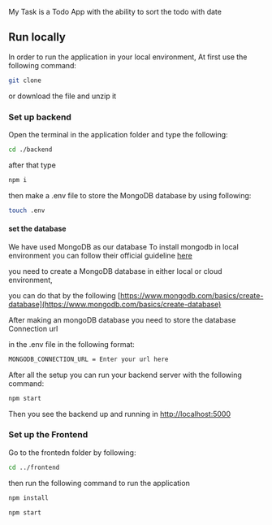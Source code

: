 My Task is a Todo App with the ability to sort the todo with date

## Run locally
In order to run the application in your local environment,
At first use the following command:
```bash
git clone
```
or download the file and unzip it

### Set up backend
Open the terminal in the application folder and type the following:
```bash
cd ./backend
```
after that type
```bash
npm i
```
then make a .env file to store the MongoDB database by using following:
```bash
touch .env
```
#### set the database
We have used MongoDB as our database
To install mongodb in local environment you can follow their official guideline [here](https://www.mongodb.com/docs/manual/installation/)

you need to create a MongoDB database in either local or cloud environment, 

you can do that by the following [https://www.mongodb.com/basics/create-database](https://www.mongodb.com/basics/create-database)

After making an mongoDB database you need to store the database Connection url 

in the .env file in the following format:
```bash
MONGODB_CONNECTION_URL = Enter your url here
```

After all the setup you can run your backend server with the following command:

```bash
npm start
```

Then you see the backend up and running in [http://localhost:5000](http://localhost:5000)

### Set up the Frontend
Go to the frontedn folder by following:

```bash
cd ../frontend
```

then run the following command to run the application
```bash
npm install
```
```bash
npm start
```

